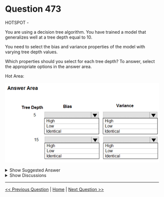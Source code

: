 # Question 473

HOTSPOT -

You are using a decision tree algorithm. You have trained a model that generalizes well at a tree depth equal to 10.

You need to select the bias and variance properties of the model with varying tree depth values.

Which properties should you select for each tree depth? To answer, select the appropriate options in the answer area.

Hot Area:

![Question Image](images/q473_q_0043900001.png)

<details>
  <summary>Show Suggested Answer</summary>

  <img src="images/q473_ans_0_0044000001.png" alt="Answer Image"><br>
<p>In decision trees, the depth of the tree determines the variance. A complicated decision tree (e.g. deep) has low bias and high variance.</p>
<p>Note: In statistics and machine learning, the biasג€&quot;variance tradeoff is the property of a set of predictive models whereby models with a lower bias in parameter estimation have a higher variance of the parameter estimates across samples, and vice versa. Increasing the bias will decrease the variance. Increasing the variance will decrease the bias.</p>
<p>Reference:</p>
<p>https://machinelearningmastery.com/gentle-introduction-to-the-bias-variance-trade-off-in-machine-learning/</p>

</details>

<details>
  <summary>Show Discussions</summary>

<blockquote><p><strong>dushmantha</strong> <code>(Mon 28 Feb 2022 10:02)</code> - <em>Upvotes: 7</em></p><p>Low depth means under fitting and higher depth means over fitting. So the selections are correct</p></blockquote>
<blockquote><p><strong>Matt2000</strong> <code>(Tue 06 Aug 2024 10:56)</code> - <em>Upvotes: 1</em></p><p>&quot;bias: underfitting
variance: overfitting

Reference: https://en.wikipedia.org/wiki/Bias%E2%80%93variance_tradeoff</p></blockquote>
<blockquote><p><strong>phdykd</strong> <code>(Thu 24 Aug 2023 03:14)</code> - <em>Upvotes: 2</em></p><p>In decision trees, the depth of the tree determines the variance. A complicated decision tree (e.g. deep) has low bias and high variance.  Increasing the bias will decrease the variance. Increasing the variance will decrease the bias.</p></blockquote>
<blockquote><p><strong>ning</strong> <code>(Tue 13 Dec 2022 13:46)</code> - <em>Upvotes: 3</em></p><p>Correct!

The bias error is an error from erroneous assumptions in the learning algorithm. High bias can cause an algorithm to miss the relevant relations between features and target outputs (underfitting).

The variance is an error from sensitivity to small fluctuations in the training set. High variance may result from an algorithm modeling the random noise in the training data (overfitting).</p></blockquote>

</details>

---

[<< Previous Question](question_472.md) | [Home](/index.md) | [Next Question >>](question_474.md)
